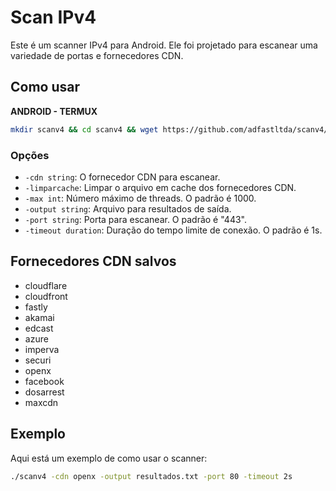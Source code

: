 # Scan IPv4

Este é um scanner IPv4 para Android. Ele foi projetado para escanear uma variedade de portas e fornecedores CDN.

## Como usar

**ANDROID - TERMUX**
```bash
mkdir scanv4 && cd scanv4 && wget https://github.com/adfastltda/scanv4/releases/download/scanv4/scanv4_arm64_android.zip && unzip scanv4_arm64_android.zip && chmod +x scanv4 && ./scanv4 -h
```


### Opções

- `-cdn string`: O fornecedor CDN para escanear.
- `-limparcache`: Limpar o arquivo em cache dos fornecedores CDN.
- `-max int`: Número máximo de threads. O padrão é 1000.
- `-output string`: Arquivo para resultados de saída.
- `-port string`: Porta para escanear. O padrão é "443".
- `-timeout duration`: Duração do tempo limite de conexão. O padrão é 1s.

## Fornecedores CDN salvos
- cloudflare
- cloudfront
- fastly
- akamai
- edcast
- azure
- imperva
- securi
- openx
- facebook
- dosarrest
- maxcdn

## Exemplo

Aqui está um exemplo de como usar o scanner:

```bash
./scanv4 -cdn openx -output resultados.txt -port 80 -timeout 2s
